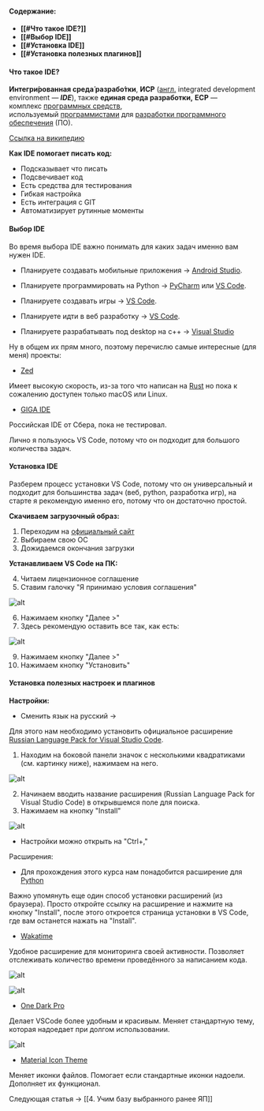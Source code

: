 #### **Содержание:**

- **[[#Что такое IDE?]]**
- **[[#Выбор IDE]]**
- **[[#Установка IDE]]**
- **[[#Установка полезных плагинов]]**

#### **Что такое IDE?**

**Интегри́рованная среда́ разрабо́тки**, **ИСP** ([англ.](https://ru.wikipedia.org/wiki/%D0%90%D0%BD%D0%B3%D0%BB%D0%B8%D0%B9%D1%81%D0%BA%D0%B8%D0%B9_%D1%8F%D0%B7%D1%8B%D0%BA "Английский язык") integrated development environment _— **IDE**_), также **единая среда разработки,** **ЕСР** — комплекс [программных средств](https://ru.wikipedia.org/wiki/%D0%9F%D1%80%D0%BE%D0%B3%D1%80%D0%B0%D0%BC%D0%BC%D0%BD%D1%8B%D0%B5_%D1%81%D1%80%D0%B5%D0%B4%D1%81%D1%82%D0%B2%D0%B0 "Программные средства"), используемый [программистами](https://ru.wikipedia.org/wiki/%D0%9F%D1%80%D0%BE%D0%B3%D1%80%D0%B0%D0%BC%D0%BC%D0%B8%D1%81%D1%82 "Программист") для [разработки программного обеспечения](https://ru.wikipedia.org/wiki/%D0%A0%D0%B0%D0%B7%D1%80%D0%B0%D0%B1%D0%BE%D1%82%D0%BA%D0%B0_%D0%BF%D1%80%D0%BE%D0%B3%D1%80%D0%B0%D0%BC%D0%BC%D0%BD%D0%BE%D0%B3%D0%BE_%D0%BE%D0%B1%D0%B5%D1%81%D0%BF%D0%B5%D1%87%D0%B5%D0%BD%D0%B8%D1%8F "Разработка программного обеспечения") (ПО).

[Ссылка на википедию](https://ru.wikipedia.org/wiki/%D0%98%D0%BD%D1%82%D0%B5%D0%B3%D1%80%D0%B8%D1%80%D0%BE%D0%B2%D0%B0%D0%BD%D0%BD%D0%B0%D1%8F_%D1%81%D1%80%D0%B5%D0%B4%D0%B0_%D1%80%D0%B0%D0%B7%D1%80%D0%B0%D0%B1%D0%BE%D1%82%D0%BA%D0%B8)


**Как IDE помогает писать код:**

- Подсказывает что писать
- Подсвечивает код
- Есть средства для тестирования
- Гибкая настройка
- Есть интеграция с GIT
- Автоматизирует рутинные моменты

#### **Выбор IDE**

Во время выбора IDE важно понимать для каких задач именно вам нужен IDE.

- Планируете создавать мобильные приложения -> [Android Studio](https://developer.android.com/studio?hl=ru).

- Планируете программировать на Python -> [PyCharm](https://www.jetbrains.com/pycharm/) или [VS Code](https://code.visualstudio.com/).

- Планируете создавать игры -> [VS Code](https://code.visualstudio.com/).

- Планируете идти в веб разработку -> [VS Code](https://code.visualstudio.com/).

- Планируете разрабатывать под desktop на c++ -> [Visual Studio](https://visualstudio.microsoft.com)

Ну в общем их прям много, поэтому перечислю самые интересные (для меня) проекты:

- [Zed](https://zed.dev/)

Имеет высокую скорость, из-за того что написан на [Rust](https://ru.wikipedia.org/wiki/Rust_(%D1%8F%D0%B7%D1%8B%D0%BA_%D0%BF%D1%80%D0%BE%D0%B3%D1%80%D0%B0%D0%BC%D0%BC%D0%B8%D1%80%D0%BE%D0%B2%D0%B0%D0%BD%D0%B8%D1%8F)) но пока к сожалению доступен только macOS или Linux. 

- [GIGA IDE](https://gitverse.ru/features/gigaide)

Российская IDE от Сбера, пока не тестировал.

Лично я пользуюсь VS Code, потому что он подходит для большого количества задач.

#### **Установка IDE**

Разберем процесс установки VS Code, потому что он универсальный и подходит для большинства задач (веб, python, разработка игр), на старте я рекомендую именно его, потому что он достаточно простой.

**Скачиваем загрузочный образ:**

1. Переходим на [официальный сайт](https://code.visualstudio.com/download)
2. Выбираем свою OC
3. Дожидаемся окончания загрузки

**Устанавливаем VS Code на ПК:**

4. Читаем лицензионное соглашение
5. Ставим галочку "Я принимаю условия соглашения"

![alt](20240812025820.png)

6. Нажимаем кнопку "Далее >"
7. Здесь рекомендую оставить все так, как есть:

![alt](20240812030008.png)

9. Нажимаем кнопку "Далее >"
10. Нажимаем кнопку "Установить"

#### **Установка полезных настроек и плагинов**

**Настройки:**

- Сменить язык на русский -> 

Для этого нам необходимо установить официальное расширение [Russian Language Pack for Visual Studio Code](https://marketplace.visualstudio.com/items?itemName=MS-CEINTL.vscode-language-pack-ru).

1. Находим на боковой панели значок с несколькими квадратиками (см. картинку ниже), нажимаем на него.

![alt](20240812031008.png)

2. Начинаем вводить название расширения (Russian Language Pack for Visual Studio Code) в открывшемся поле для поиска.
3. Нажимаем на кнопку "Install"

![alt](20240812031229.png)

- Настройки можно открыть на "Ctrl+,"

Расширения:

- Для прохождения этого курса нам понадобится расширение для [Python](https://marketplace.visualstudio.com/items?itemName=ms-python.python)

Важно упомянуть еще один способ установки расширений (из браузера). Просто откройте ссылку на расширение и нажмите на кнопку "Install", после этого откроется страница установки в VS Code, где вам останется нажать на "Install".

- [Wakatime](https://marketplace.visualstudio.com/items?itemName=WakaTime.vscode-wakatime)

Удобное расширение для мониторинга своей активности. Позволяет отслеживать количество времени проведённого за написанием кода.

![alt](20240812033854.png)

![alt](20240812033859.png)

- [One Dark Pro](https://marketplace.visualstudio.com/items?itemName=zhuangtongfa.Material-theme)

Делает VSCode более удобным и красивым. Меняет стандартную тему, которая надоедает при долгом использовании.

![alt](20240812033607.png)

- [Material Icon Theme](https://marketplace.visualstudio.com/items?itemName=PKief.material-icon-theme)

Меняет иконки файлов. Помогает если стандартные иконки надоели. Дополняет их функционал.

Следующая статья -> [[4. Учим базу выбранного ранее ЯП]]